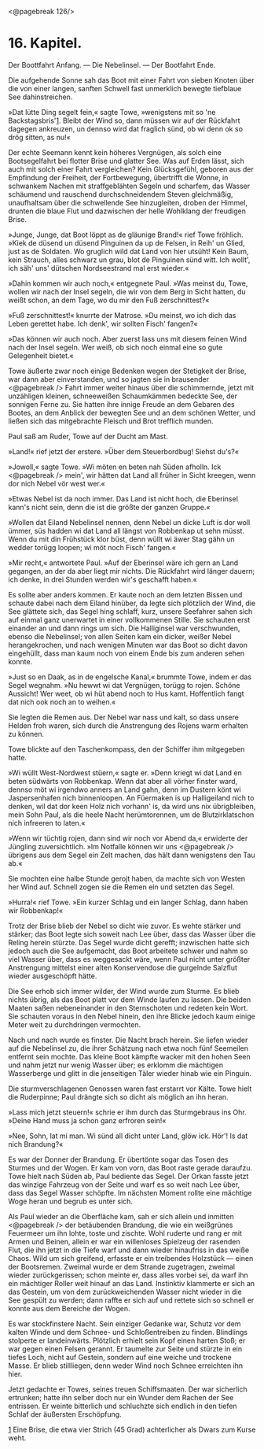 <@pagebreak 126/>

<h1>16. Kapitel.</h1>

<div class="subtitle">Der Boottfahrt Anfang. &mdash; Die Nebelinsel. &mdash; Der Bootfahrt Ende.</div>

Die aufgehende Sonne sah das Boot mit einer Fahrt von sieben
Knoten über die von einer langen, sanften Schwell fast unmerklich bewegte
tiefblaue See dahinstreichen.

»Dat lütte Ding segelt fein,« sagte Towe, »wenigstens mit so 'ne
Backstagsbris'<a href="#fn1" class="refnote" id="rn1">1</a>. Bleibt der Wind so, dann müssen wir auf der Rückfahrt
dagegen ankreuzen, un dennso wird dat fraglich sünd, ob wi denn
ok so drög sitten, as nu!«

Der echte Seemann kennt kein höheres Vergnügen, als solch eine
Bootsegelfahrt bei flotter Brise und glatter See. Was auf Erden lässt,
sich auch mit solch einer Fahrt vergleichen? Kein Glücksgefühl, geboren
aus der Empfindung der Freiheit, der Fortbewegung, übertrifft die Wonne,
in schwankem Nachen mit straffgeblähten Segeln und scharfem, das Wasser
schäumend und rauschend durchschneidendem Steven gleichmäßig, unaufhaltsam
über die schwellende See hinzugleiten, droben der Himmel, drunten
die blaue Flut und dazwischen der helle Wohlklang der freudigen Brise.

»Junge, Junge, dat Boot löppt as de gläunige Brand!« rief Towe
fröhlich. »Kiek de düsend un düsend Pinguinen da up de Felsen, in
Reih' un Glied, just as de Soldaten. Wo gruglich wild dat Land von
hier utsüht! Kein Baum, kein Strauch, alles schwarz un grau, blot de
Pinguinen sünd witt. Ich wollt', ich säh' uns' dütschen Nordseestrand mal
erst wieder.«

»Dahin kommen wir auch noch,« entgegnete Paul. »Was meinst
du, Towe, wollen wir nach der Insel segeln, die wir von dem Berg in
Sicht hatten, du weißt schon, an dem Tage, wo du mir den Fuß zerschnittest?«

»Fuß zerschnittest!« knurrte der Matrose. »Du meinst, wo ich dich
das Leben gerettet habe. Ich denk', wir sollten Fisch' fangen?«

»Das können wir auch noch. Aber zuerst lass uns mit diesem feinen
Wind nach der Insel segeln. Wer weiß, ob sich noch einmal eine so
gute Gelegenheit bietet.«

Towe äußerte zwar noch einige Bedenken wegen der Stetigkeit der
Brise, war dann aber einverstanden, und so jagten sie in brausender
<@pagebreak /> Fahrt immer weiter hinaus über die schimmernde, jetzt mit unzähligen
kleinen, schneeweißen Schaumkämmen bedeckte See, der sonnigen Ferne
zu. Sie hatten ihre innige Freude an dem Gebaren des Bootes, an dem
Anblick der bewegten See und an dem schönen Wetter, und ließen sich
das mitgebrachte Fleisch und Brot trefflich munden.

Paul saß am Ruder, Towe auf der Ducht am Mast.

»Land!« rief jetzt der erstere. »Über dem Steuerbordbug! Siehst
du's?«

»Jowoll,« sagte Towe. »Wi möten en beten nah Süden afholln. Ick 
<@pagebreak /> mein', wir hätten dat Land all früher in Sicht kreegen, wenn dor nich
Nebel vör west wer.«

»Etwas Nebel ist da noch immer. Das Land ist nicht hoch, die
Eberinsel kann's nicht sein, denn die ist die größte der ganzen Gruppe.«

»Wollen dat Eiland Nebelinsel nennen, denn Nebel un dicke Luft
is dor woll ümmer, süs hadden wi dat Land all längst von Robbenkap
ut sehn müsst. Wenn du mit din Frühstück klor büst, denn wüllt wi
äwer Stag gähn un wedder torügg loopen; wi möt noch Fisch' fangen.«

»Mir recht,« antwortete Paul. »Auf der Eberinsel wäre ich gern
an Land gegangen, an der da aber liegt mir nichts. Die Rückfahrt
wird länger dauern; ich denke, in drei Stunden werden wir's geschafft
haben.«

Es sollte aber anders kommen. Er kaute noch an dem letzten Bissen
und schaute dabei nach dem Eiland hinüber, da legte sich plötzlich der
Wind, die See glättete sich, das Segel hing schlaff, kurz, unsere Seefahrer
sahen sich auf einmal ganz unerwartet in einer vollkommenen
Stille. Sie schauten erst einander an und dann rings um sich. Die
Halliginsel war verschwunden, ebenso die Nebelinsel; von allen Seiten
kam ein dicker, weißer Nebel herangekrochen, und nach wenigen Minuten
war das Boot so dicht davon eingehüllt, dass man kaum noch von einem
Ende bis zum anderen sehen konnte.

»Just so en Daak, as in de engelsche Kanal,« brummte Towe, indem
er das Segel wegnahm. »Nu hewwt wi dat Vergnügen, torügg
to rojen. Schöne Aussicht! Wer weet, ob wi hüt abend noch to Hus
kamt. Hoffentlich fangt dat nich ook noch an to weihen.«

Sie legten die Remen aus. Der Nebel war nass und kalt, so dass
unsere Helden froh waren, sich durch die Anstrengung des Rojens warm
erhalten zu können.

Towe blickte auf den Taschenkompass, den der Schiffer ihm mitgegeben
hatte.

»Wi wüllt West-Nordwest stüern,« sagte er. »Denn kriegt wi dat
Land en beten südwärts von Robbenkap. Wenn dat aber all vörher
finster ward, dennso möt wi irgendwo anners an Land gahn, denn im
Dustern könt wi Jaspersenhafen nich binnenloopen. An Füermaken is
up Halligeiland nich to denken, wil dat dor keen Holz nich vorhann' is,
da wird uns nix übrigbleiben, mein Sohn Paul, als die heele Nacht
herümtorennen, um de Blutzirklatschon nich infreeren to laten.«

»Wenn wir tüchtig rojen, dann sind wir noch vor Abend da,«
erwiderte der Jüngling zuversichtlich. »Im Notfalle können wir uns 
<@pagebreak /> übrigens aus dem Segel ein Zelt machen, das hält dann wenigstens den
Tau ab.«

Sie mochten eine halbe Stunde gerojt haben, da machte sich von
Westen her Wind auf. Schnell zogen sie die Remen ein und setzten das
Segel.

»Hurra!« rief Towe. »Ein kurzer Schlag und ein langer Schlag,
dann haben wir Robbenkap!«

Trotz der Brise blieb der Nebel so dicht wie zuvor. Es wehte
stärker und stärker; das Boot legte sich soweit nach Lee über, dass das
Wasser über die Reling herein stürzte.	Das Segel wurde dicht gerefft;
inzwischen hatte sich jedoch auch die See aufgemacht, das Boot arbeitete
schwer und nahm so viel Wasser über, dass es weggesackt wäre, wenn
Paul nicht unter größter Anstrengung mittelst einer alten Konservendose
die gurgelnde Salzflut wieder ausgeschöpft hätte.

Die See erhob sich immer wilder, der Wind wurde zum Sturme.
Es blieb nichts übrig, als das Boot platt vor dem Winde laufen zu
lassen. Die beiden Maaten saßen nebeneinander in den Sternschoten
und redeten kein Wort. Sie schauten voraus in den Nebel hinein, den
ihre Blicke jedoch kaum einige Meter weit zu durchdringen vermochten.

Nach und nach wurde es finster. Die Nacht brach herein. Sie
liefen wieder auf die Nebelinsel zu, die ihrer Schätzung nach etwa noch
fünf Seemeilen entfernt sein mochte. Das kleine Boot kämpfte wacker
mit den hohen Seen und nahm jetzt nur wenig Wasser über; es erklomm
die mächtigen Wasserberge und glitt in die jenseitigen Täler wieder hinab
wie ein Pinguin.

Die sturmverschlagenen Genossen waren fast erstarrt vor Kälte.
Towe hielt die Ruderpinne; Paul drängte sich so dicht als möglich an
ihn heran.

»Lass mich jetzt steuern!« schrie er ihm durch das Sturmgebraus ins
Ohr. »Deine Hand muss ja schon ganz erfroren sein!«

»Nee, Sohn, lat mi man. Wi sünd all dicht unter Land, glöw ick.
Hör'! Is dat nich Brandung?«

Es war der Donner der Brandung. Er übertönte sogar das Tosen
des Sturmes und der Wogen. Er kam von vorn, das Boot raste gerade
daraufzu. Towe hielt nach Süden ab, Paul bediente das Segel. Der
Orkan fasste jetzt das winzige Fahrzeug von der Seite und warf es so
weit nach Lee über, dass das Segel Wasser schöpfte. Im nächsten Moment
rollte eine mächtige Woge heran und begrub es unter sich.

Als Paul wieder an die Oberfläche kam, sah er sich allein und inmitten 
<@pagebreak /> der betäubenden Brandung, die wie ein weißgrünes Feuermeer um
ihn lohte, toste und zischte. Wohl ruderte und rang er mit Armen und
Beinen, allein er war ein willenloses Spielzeug der rasenden Flut, die
ihn jetzt in die Tiefe warf und dann wieder hinaufriss in das weiße
Chaos. Wild um sich greifend, erfasste er ein treibendes Holzstück &mdash;
einen der Bootsremen. Zweimal wurde er dem Strande zugetragen,
zweimal wieder zurückgerissen; schon meinte er, dass alles vorbei sei, da
warf ihn ein mächtiger Roller weit hinauf an das Land. Instinktiv
klammerte er sich an das Gestein, um von dem zurückweichenden Wasser
nicht wieder in die See gespült zu werden; dann raffte er sich auf und
rettete sich so schnell er konnte aus dem Bereiche der Wogen.

Es war stockfinstere Nacht. Sein einziger Gedanke war, Schutz vor
dem kalten Winde und dem Schnee- und Schloßentreiben zu finden.
Blindlings stolperte er landeinwärts. Plötzlich erhielt sein Kopf einen
harten Stoß; er war gegen einen Felsen gerannt. Er taumelte zur Seite
und stürzte in ein tiefes Loch, nicht auf Gestein, sondern auf eine weiche
und trockene Masse. Er blieb stillliegen, denn weder Wind noch Schnee
erreichten ihn hier.

Jetzt gedachte er Towes, seines treuen Schiffsmaaten. Der war
sicherlich ertrunken; hatte ihn selber doch nur ein Wunder dem Rachen
der See entrissen. Er weinte bitterlich und schluchzte sich endlich in den
tiefen Schlaf der äußersten Erschöpfung.

<div class="footnote" id="fn1"><a href="#rn1">1</a> Eine Brise, die etwa vier Strich (45 Grad) achterlicher als Dwars zum
Kurse weht.</div>

